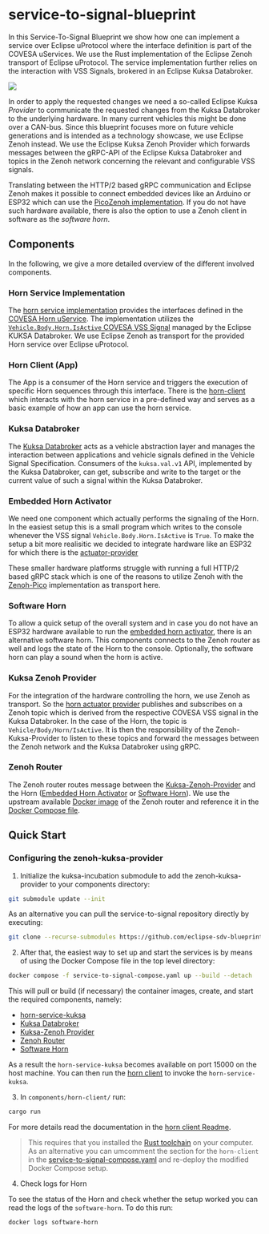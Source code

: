 # service-to-signal-blueprint

In this Service-To-Signal Blueprint we show how one can implement a service over Eclipse uProtocol where the interface definition is part of the COVESA uServices. We use the Rust implementation of the Eclipse Zenoh transport of Eclipse uProtocol. The service implementation further relies on the interaction with VSS Signals, brokered in an Eclipse Kuksa Databroker.

<img src=./img/overview.drawio.png>

In order to apply the requested changes we need a so-called Eclipse Kuksa _Provider_ to communicate the requested changes from the Kuksa Databroker to the underlying hardware.
In many current vehicles this might be done over a CAN-bus.
Since this blueprint focuses more on future vehicle generations and is intended as a technology showcase, we use Eclipse Zenoh instead.
We use the Eclipse Kuksa Zenoh Provider which forwards messages between the gRPC-API of the Eclipse Kuksa Databroker and topics in the Zenoh network concerning the relevant and configurable VSS signals.

Translating between the HTTP/2 based gRPC communication and Eclipse Zenoh makes it possible to connect embedded devices like an Arduino or ESP32 which can use the [PicoZenoh implementation](https://github.com/eclipse-zenoh/zenoh-pico).
If you do not have such hardware available, there is also the option to use a Zenoh client in software as the _software horn_.

## Components

In the following, we give a more detailed overview of the different involved components.

### Horn Service Implementation

The [horn service implementation](./components/horn-service-kuksa/) provides the interfaces defined in the [COVESA Horn uService](https://github.com/COVESA/uservices/blob/main/src/main/proto/vehicle/body/horn/v1/horn_service.proto).
The implementation utilizes the [`Vehicle.Body.Horn.IsActive` COVESA VSS Signal](https://github.com/COVESA/vehicle_signal_specification/blob/6024c4b29065b37c074649a1a65396b9d4de9b55/spec/Body/Body.vspec#L65) managed by the Eclipse KUKSA Databroker.
We use Eclipse Zenoh as transport for the provided Horn service over Eclipse uProtocol.

### Horn Client (App)

The App is a consumer of the Horn service and triggers the execution of specific Horn sequences through this interface. There is the [horn-client](./components/horn-client/) which interacts with  the horn service in a pre-defined way and serves as a basic example of how an app can use the horn service.

### Kuksa Databroker

The [Kuksa Databroker](https://github.com/eclipse-kuksa/kuksa-databroker) acts as a vehicle abstraction layer and manages the interaction between applications and vehicle signals defined in the Vehicle Signal Specification.
Consumers of the `kuksa.val.v1` API, implemented by the Kuksa Databroker, can get, subscribe and write to the target or the current value of such a signal within the Kuksa Databroker.

### Embedded Horn Activator

We need one component which actually performs the signaling of the Horn. In the easiest setup this is a small program which writes to the console whenever the VSS signal `Vehicle.Body.Horn.IsActive` is `True`. To make the setup a bit more realisitic we decided to integrate hardware like an ESP32 for which there is the [actuator-provider](./components/actuator-provider/)

These smaller hardware platforms struggle with running a full HTTP/2 based gRPC stack which is one of the reasons to utilize Zenoh with the [Zenoh-Pico](https://github.com/eclipse-zenoh/zenoh-pico) implementation as transport here.

### Software Horn

To allow a quick setup of the overall system and in case you do not have an ESP32 hardware available to run the [embedded horn activator](#embedded-horn-activator), there is an alternative software horn. This components connects to the Zenoh router as well and logs the state of the Horn to the console. Optionally, the software horn can play a sound when the horn is active.

### Kuksa Zenoh Provider

For the integration of the hardware controlling the horn, we use Zenoh as transport.
So the [horn actuator provider](#embedded-horn-activator) publishes and subscribes on a Zenoh topic which is derived from the respective COVESA VSS signal in the Kuksa Databroker.
In the case of the Horn, the topic is `Vehicle/Body/Horn/IsActive`.
It is then the responsibility of the Zenoh-Kuksa-Provider to listen to these topics and forward the messages between the Zenoh network and the Kuksa Databroker using gRPC.

### Zenoh Router

The Zenoh router routes message between the [Kuksa-Zenoh-Provider](#kuksa-zenoh-provider) and the Horn ([Embedded Horn Activator](#embedded-horn-activator) or [Software Horn](#software-horn)). We use the upstream available [Docker image](https://zenoh.io/docs/getting-started/quick-test/#run-zenoh-in-docker) of the Zenoh router and reference it in the [Docker Compose file](./service-to-signal-compose.yaml).

## Quick Start

### Configuring the zenoh-kuksa-provider

1. Initialize the kuksa-incubation submodule to add the zenoh-kuksa-provider to your components directory:

```bash
git submodule update --init
```

As an alternative you can pull the service-to-signal repository directly by executing:

```bash
git clone --recurse-submodules https://github.com/eclipse-sdv-blueprints/service-to-signal.git
```


2. After that, the easiest way to set up and start the services is by means of using the Docker Compose file in the top
level directory:

```bash
docker compose -f service-to-signal-compose.yaml up --build --detach
```

This will pull or build (if necessary) the container images, create, and start the required components, namely:

* [horn-service-kuksa](#horn-service-implementation)
* [Kuksa Databroker](#kuksa-databroker)
* [Kuksa-Zenoh Provider](#kuksa-zenoh-provider)
* [Zenoh Router](#zenoh-router)
* [Software Horn](#software-horn)

As a result the `horn-service-kuksa` becomes available on port 15000 on the host machine. You can then run the [horn client](#horn-client-app) to invoke the `horn-service-kuksa`.

3. In `components/horn-client/` run:

```bash
cargo run
```

For more details read the documentation in the [horn client Readme](./components/horn-client/README.md).

> This requires that you installed the [Rust toolchain](https://rustup.rs) on your computer. As an alternative you can umcomment the section for the `horn-client` in the [service-to-signal-compose.yaml](./service-to-signal-compose.yaml) and re-deploy the modified Docker Compose setup.

4. Check logs for Horn

To see the status of the Horn and check whether the setup worked you can read the logs of the `software-horn`. To do this run:

```bash
docker logs software-horn
```
